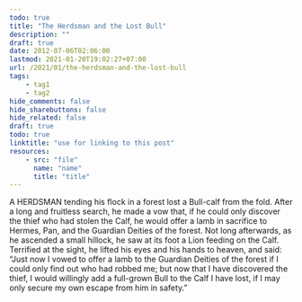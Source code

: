 ```yaml
---
todo: true
title: "The Herdsman and the Lost Bull"
description: ""
draft: true
date: 2012-07-06T02:06:00
lastmod: 2021-01-20T19:02:27+07:00
url: /2021/01/the-herdsman-and-the-lost-bull
tags:
    - tag1
    - tag2
hide_comments: false
hide_sharebuttons: false
hide_related: false
draft: true
todo: true
linktitle: "use for linking to this post"
resources:
    - src: "file"
      name: "name"
      title: "title"
---
```

A HERDSMAN tending his flock in a forest lost a Bull-calf from the fold. After a long and fruitless search, he made a vow that, if he could only discover the thief who had stolen the Calf, he would offer a lamb in sacrifice to Hermes, Pan, and the Guardian Deities of the forest. Not long afterwards, as he ascended a small hillock, he saw at its foot a Lion feeding on the Calf. Terrified at the sight, he lifted his eyes and his hands to heaven, and said: “Just now I vowed to offer a lamb to the Guardian Deities of the forest if I could only find out who had robbed me; but now that I have discovered the thief, I would willingly add a full-grown Bull to the Calf I have lost, if I may only secure my own escape from him in safety.”

